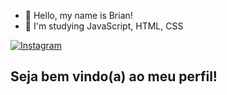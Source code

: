 - 👋 Hello, my name is Brian!
- 👀 I'm studying JavaScript, HTML, CSS
  
[![Instagram](https://img-shields.io/badge/Instagram-E4405F?style=for-the-badge&logo=instagram&logoColor=white)](https://www.instagram.com/braianmattess)

## Seja bem vindo(a) ao meu perfil!

